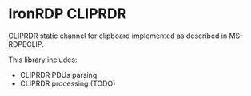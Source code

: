# IronRDP CLIPRDR

CLIPRDR static channel for clipboard implemented as described in MS-RDPECLIP.

This library includes:

- CLIPRDR PDUs parsing
- CLIPRDR processing (TODO)
